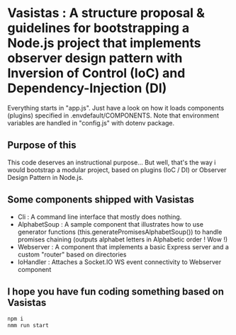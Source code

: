 # Vasistas : A structure proposal & guidelines for bootstrapping a Node.js project that implements observer design pattern with Inversion of Control (IoC) and Dependency-Injection (DI)

Everything starts in "app.js". Just have a look on how it loads components (plugins) specified in .envdefault/COMPONENTS. Note that environment variables are handled in "config.js" with dotenv package.

## Purpose of this

This code deserves an instructional purpose... But well, that's the way i would bootstrap a modular project, based on plugins (IoC / DI) or Observer Design Pattern in Node.js.

## Some components shipped with Vasistas

* Cli : A command line interface that mostly does nothing.
* AlphabetSoup : A sample component that illustrates how to use generator functions (this.generatePromisesAlphabetSoup()) to handle promises chaining (outputs alphabet letters in Alphabetic order ! Wow !)
* Webserver : A component that implements a basic Express server and a custom "router" based on directories
* IoHandler : Attaches a Socket.IO WS event connectivity to Webserver component

## I hope you have fun coding something based on Vasistas
```bash
npm i
nmm run start
```